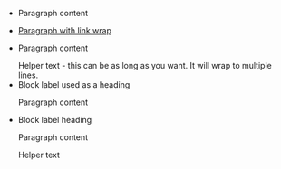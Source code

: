<!-- HTML -->
<div class="doc-box">
    <ul class="touchList">
        <li class="touchList-item">
            <div class="ffbox ffbox--touchList-item">
                <div class="ffbox-flex">
                    <p>Paragraph content</p>
                </div>
            </div>
        </li>
        <li class="touchList-item">
            <a href="url" class="touchList-item-action">
                <div class="ffbox ffbox--touchList-item">
                    <div class="ffbox-flex">
                        <p>Paragraph with link wrap</p>
                    </div>
                </div>
            </a>
        </li>
        <li class="touchList-item">
            <div class="ffbox ffbox--touchList-item">
                <div class="ffbox-flex">
                    <p>Paragraph content</p>
                </div>
            </div>
            <div class="ffbox">
                <div class="ffbox-flex touchList-helperTextWrap">
                    <label id="" for="" class="touchList-helperText">
                        Helper text - this can be as long as you want. It will wrap to multiple lines.
                    </label>
                </div>
            </div>
        </li>
        <li class="touchList-item">
            <label for="" class="touchList-blockLabel">Block label used as a heading</label>
            <div class="ffbox ffbox--touchList-item">
                <div class="ffbox-flex">
                    <p>Paragraph content</p>
                </div>
            </div>
            <div class="ffbox">
                <div class="ffbox-flex touchList-helperTextWrap">
                    <label id="" for="" class="touchList-helperText"></label>
                </div>
            </div>
        </li>
        <li class="touchList-item">
            <label for="" class="touchList-blockLabel">Block label heading</label>
            <div class="ffbox ffbox--touchList-item">
                <div class="ffbox-flex">
                    <p>Paragraph content</p>
                </div>
            </div>
            <div class="ffbox">
                <div class="ffbox-flex touchList-helperTextWrap">
                    <label id="" for="" class="touchList-helperText">Helper text</label>
                </div>
            </div>
        </li>
    </ul>
</div>

